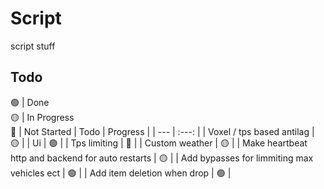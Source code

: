 # Script

script stuff

## Todo
🟢 | Done
<br/>🟡 | In Progress
<br/>🔴 | Not Started
| Todo | Progress |
| --- | :---: |
| Voxel / tps based antilag | 🟡 |
| Ui | 🟢 |
| Tps limiting | 🔴 |
| Custom weather | 🟡 |
| Make heartbeat http and backend for auto restarts | 🟡 |
| Add bypasses for limmiting max vehicles ect | 🟢 |
| Add item deletion when drop | 🟢 |
